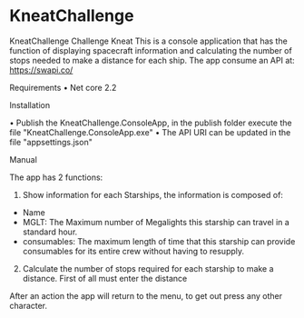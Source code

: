 # KneatChallenge


KneatChallenge
Challenge Kneat
This is a console application that has the function of displaying spacecraft information and calculating the number of stops needed to make a distance for each ship.
The app consume an API at: https://swapi.co/

Requirements
•	Net core 2.2

Installation

•	Publish the KneatChallenge.ConsoleApp, in the publish folder execute the file "KneatChallenge.ConsoleApp.exe" 
•	The API URI can be updated in the file "appsettings.json"
 
Manual

The app has 2 functions:
1.	Show information for each Starships, the information is composed of:
- Name
- MGLT: The Maximum number of Megalights this starship can travel in a standard hour.
- consumables: The maximum length of time that this starship can provide consumables for its entire crew without having to resupply.
 
2.	Calculate the number of stops required for each starship to make a distance.
First of all must enter the distance
 
 
After an action the app will return to the menu, to get out press any other character.
